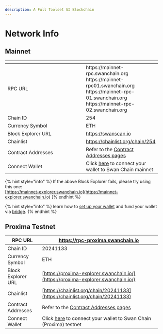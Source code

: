 ```yaml
---
description: A Full Toolset AI Blockchain
---
```


# Network Info

## Mainnet

<table data-header-hidden><thead><tr><th width="282"></th><th></th></tr></thead><tbody><tr><td>RPC URL</td><td>https://mainnet-rpc.swanchain.org<br>https://mainnet-rpc01.swanchain.org<br>https://mainnet-rpc-01.swanchain.org<br>https://mainnet-rpc-02.swanchain.org</td></tr><tr><td>Chain ID</td><td>254</td></tr><tr><td>Currency Symbol</td><td>ETH</td></tr><tr><td>Block Explorer URL</td><td><a href="https://swanscan.io/">https://swanscan.io</a></td></tr><tr><td>Chainlist</td><td><a href="https://chainlist.org/chain/254">https://chainlist.org/chain/254</a></td></tr><tr><td>Contract Addresses</td><td>Refer to the <a href="../contract-addresses.md#mainnet">Contract Addresses pages</a></td></tr><tr><td>Connect Wallet</td><td>Click <a href="https://chainlist.org/chain/254">here</a> to connect your wallet to Swan Chain mainnet</td></tr></tbody></table>

{% hint style="info" %}
If the above Block Explorer fails, please try using this one:\
[https://mainnet-explorer.swanchain.io](https://mainnet-explorer.swanchain.io)
{% endhint %}

{% hint style="info" %}
learn how to [set up your wallet](../../swan-chain-campaign/atom-accelerator-race/before-you-get-started/set-up-metamask.md) and fund your wallet via [bridge](../../swan-chain-campaign/swan-saturn-testnet/before-you-get-started/bridge-tokens.md).
{% endhint %}

## Proxima Testnet

| RPC URL            | https://rpc-proxima.swanchain.io                                                                          |
| ------------------ | --------------------------------------------------------------------------------------------------------- |
| Chain ID           | 20241133                                                                                                  |
| Currency Symbol    | ETH                                                                                                       |
| Block Explorer URL | [https://proxima-explorer.swanchain.io/](https://proxima-explorer.swanchain.io/)                          |
| Chainlist          | [https://chainlist.org/chain/20241133](https://chainlist.org/chain/20241133)                              |
| Contract Addresses | Refer to the [Contract Addresses pages](../contract-addresses.md#proxima-testnet)                         |
| Connect Wallet     | Click [here](https://chainlist.org/chain/20241133) to connect your wallet to Swan Chain (Proxima) testnet |

